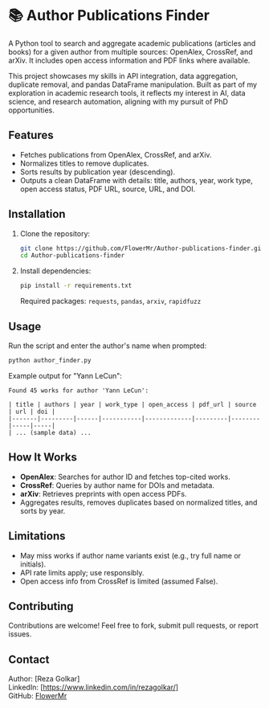 
# 📚 Author Publications Finder

A Python tool to search and aggregate academic publications (articles and books) for a given author from multiple sources: OpenAlex, CrossRef, and arXiv. It includes open access information and PDF links where available.

This project showcases my skills in API integration, data aggregation, duplicate removal, and pandas DataFrame manipulation. Built as part of my exploration in academic research tools, it reflects my interest in AI, data science, and research automation, aligning with my pursuit of PhD opportunities.

## Features
- Fetches publications from OpenAlex, CrossRef, and arXiv.
- Normalizes titles to remove duplicates.
- Sorts results by publication year (descending).
- Outputs a clean DataFrame with details: title, authors, year, work type, open access status, PDF URL, source, URL, and DOI.

## Installation
1. Clone the repository:
   ```bash
   git clone https://github.com/FlowerMr/Author-publications-finder.git
   cd Author-publications-finder
   ```
2. Install dependencies:
   ```bash
   pip install -r requirements.txt
   ```
   Required packages: `requests`, `pandas`, `arxiv`, `rapidfuzz`

## Usage
Run the script and enter the author's name when prompted:
```bash
python author_finder.py
```
Example output for "Yann LeCun":
```
Found 45 works for author 'Yann LeCun':

| title | authors | year | work_type | open_access | pdf_url | source | url | doi |
|-------|---------|------|-----------|-------------|---------|--------|-----|-----|
| ... (sample data) ...
```

## How It Works
- **OpenAlex**: Searches for author ID and fetches top-cited works.
- **CrossRef**: Queries by author name for DOIs and metadata.
- **arXiv**: Retrieves preprints with open access PDFs.
- Aggregates results, removes duplicates based on normalized titles, and sorts by year.

## Limitations
- May miss works if author name variants exist (e.g., try full name or initials).
- API rate limits apply; use responsibly.
- Open access info from CrossRef is limited (assumed False).

## Contributing
Contributions are welcome! Feel free to fork, submit pull requests, or report issues.


## Contact
Author: [Reza Golkar]  
LinkedIn: [https://www.linkedin.com/in/rezagolkar/]  
GitHub: [FlowerMr](https://github.com/FlowerMr)  
